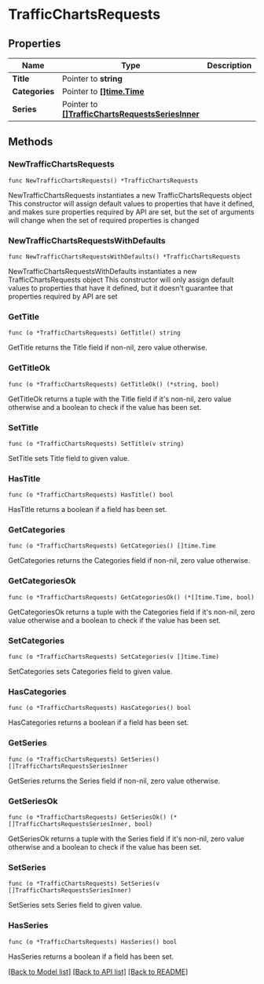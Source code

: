 # TrafficChartsRequests

## Properties

Name | Type | Description | Notes
------------ | ------------- | ------------- | -------------
**Title** | Pointer to **string** |  | [optional] 
**Categories** | Pointer to [**[]time.Time**](time.Time.md) |  | [optional] 
**Series** | Pointer to [**[]TrafficChartsRequestsSeriesInner**](TrafficChartsRequestsSeriesInner.md) |  | [optional] 

## Methods

### NewTrafficChartsRequests

`func NewTrafficChartsRequests() *TrafficChartsRequests`

NewTrafficChartsRequests instantiates a new TrafficChartsRequests object
This constructor will assign default values to properties that have it defined,
and makes sure properties required by API are set, but the set of arguments
will change when the set of required properties is changed

### NewTrafficChartsRequestsWithDefaults

`func NewTrafficChartsRequestsWithDefaults() *TrafficChartsRequests`

NewTrafficChartsRequestsWithDefaults instantiates a new TrafficChartsRequests object
This constructor will only assign default values to properties that have it defined,
but it doesn't guarantee that properties required by API are set

### GetTitle

`func (o *TrafficChartsRequests) GetTitle() string`

GetTitle returns the Title field if non-nil, zero value otherwise.

### GetTitleOk

`func (o *TrafficChartsRequests) GetTitleOk() (*string, bool)`

GetTitleOk returns a tuple with the Title field if it's non-nil, zero value otherwise
and a boolean to check if the value has been set.

### SetTitle

`func (o *TrafficChartsRequests) SetTitle(v string)`

SetTitle sets Title field to given value.

### HasTitle

`func (o *TrafficChartsRequests) HasTitle() bool`

HasTitle returns a boolean if a field has been set.

### GetCategories

`func (o *TrafficChartsRequests) GetCategories() []time.Time`

GetCategories returns the Categories field if non-nil, zero value otherwise.

### GetCategoriesOk

`func (o *TrafficChartsRequests) GetCategoriesOk() (*[]time.Time, bool)`

GetCategoriesOk returns a tuple with the Categories field if it's non-nil, zero value otherwise
and a boolean to check if the value has been set.

### SetCategories

`func (o *TrafficChartsRequests) SetCategories(v []time.Time)`

SetCategories sets Categories field to given value.

### HasCategories

`func (o *TrafficChartsRequests) HasCategories() bool`

HasCategories returns a boolean if a field has been set.

### GetSeries

`func (o *TrafficChartsRequests) GetSeries() []TrafficChartsRequestsSeriesInner`

GetSeries returns the Series field if non-nil, zero value otherwise.

### GetSeriesOk

`func (o *TrafficChartsRequests) GetSeriesOk() (*[]TrafficChartsRequestsSeriesInner, bool)`

GetSeriesOk returns a tuple with the Series field if it's non-nil, zero value otherwise
and a boolean to check if the value has been set.

### SetSeries

`func (o *TrafficChartsRequests) SetSeries(v []TrafficChartsRequestsSeriesInner)`

SetSeries sets Series field to given value.

### HasSeries

`func (o *TrafficChartsRequests) HasSeries() bool`

HasSeries returns a boolean if a field has been set.


[[Back to Model list]](../README.md#documentation-for-models) [[Back to API list]](../README.md#documentation-for-api-endpoints) [[Back to README]](../README.md)


